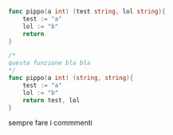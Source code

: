 
```go
func pippo(a int) (test string, lol string){
	test := "a"
	lol := "b"
	return
}
```

```go
/*
questa funzione bla bla
*/
func pippo(a int) (string, string){
	test := "a"
	lol := "b"
	return test, lol
}
```

sempre fare i commmenti 